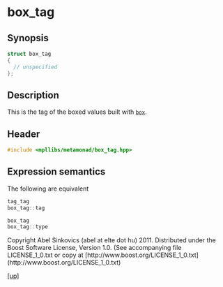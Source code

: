 # box_tag

## Synopsis

```cpp
struct box_tag
{
  // unspecified
};
```

## Description

This is the tag of the boxed values built with [`box`](box.html).

## Header

```cpp
#include <mpllibs/metamonad/box_tag.hpp>
```

## Expression semantics

The following are equivalent

```cpp
tag_tag
box_tag::tag
```

```cpp
box_tag
box_tag::type
```

<p class="copyright">
Copyright Abel Sinkovics (abel at elte dot hu) 2011.
Distributed under the Boost Software License, Version 1.0.
(See accompanying file LICENSE_1_0.txt or copy at
[http://www.boost.org/LICENSE_1_0.txt](http://www.boost.org/LICENSE_1_0.txt)
</p>

[[up]](reference.html)



